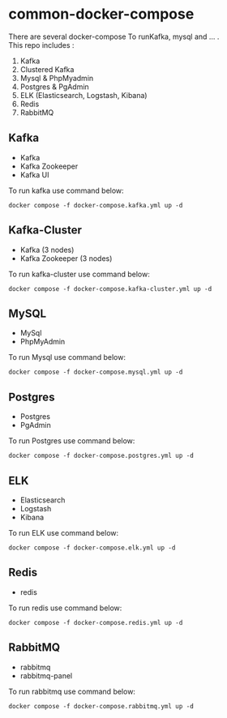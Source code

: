 # common-docker-compose
There are several docker-compose To runKafka, mysql and ... .<br>
This repo includes :
1. Kafka
2. Clustered Kafka
3. Mysql & PhpMyadmin
4. Postgres & PgAdmin
5. ELK (Elasticsearch, Logstash, Kibana)
6. Redis
7. RabbitMQ

## Kafka
- Kafka
- Kafka Zookeeper
- Kafka UI

To run kafka use command below:
```shell
docker compose -f docker-compose.kafka.yml up -d
```


## Kafka-Cluster
- Kafka (3 nodes)
- Kafka Zookeeper (3 nodes)

To run kafka-cluster use command below:
```shell
docker compose -f docker-compose.kafka-cluster.yml up -d
```


## MySQL
- MySql
- PhpMyAdmin

To run Mysql use command below:
```shell
docker compose -f docker-compose.mysql.yml up -d
```

## Postgres
- Postgres
- PgAdmin

To run Postgres use command below:
```shell
docker compose -f docker-compose.postgres.yml up -d
```

## ELK
- Elasticsearch
- Logstash
- Kibana
 
To run ELK use command below:
```shell
docker compose -f docker-compose.elk.yml up -d
```

## Redis
- redis
 
To run redis use command below:
```shell
docker compose -f docker-compose.redis.yml up -d
```

## RabbitMQ
- rabbitmq
- rabbitmq-panel
 
To run rabbitmq use command below:
```shell
docker compose -f docker-compose.rabbitmq.yml up -d
```
